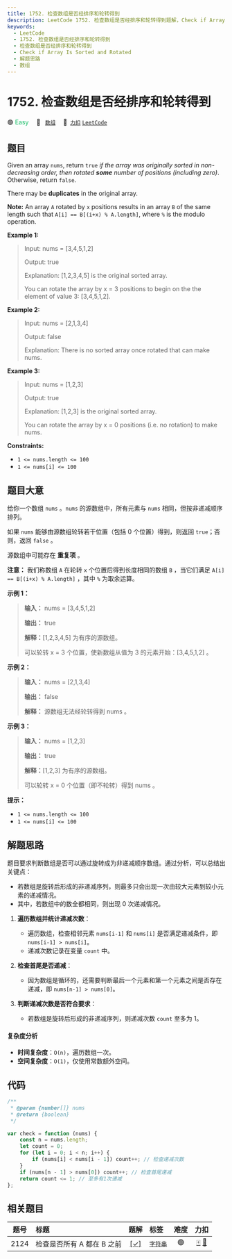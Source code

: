 ```yaml
---
title: 1752. 检查数组是否经排序和轮转得到
description: LeetCode 1752. 检查数组是否经排序和轮转得到题解，Check if Array Is Sorted and Rotated，包含解题思路、复杂度分析以及完整的 JavaScript 代码实现。
keywords:
  - LeetCode
  - 1752. 检查数组是否经排序和轮转得到
  - 检查数组是否经排序和轮转得到
  - Check if Array Is Sorted and Rotated
  - 解题思路
  - 数组
---
```


# 1752. 检查数组是否经排序和轮转得到

🟢 <font color=#15bd66>Easy</font>&emsp; 🔖&ensp; [`数组`](/tag/array.md)&emsp; 🔗&ensp;[`力扣`](https://leetcode.cn/problems/check-if-array-is-sorted-and-rotated) [`LeetCode`](https://leetcode.com/problems/check-if-array-is-sorted-and-rotated)

## 题目

Given an array `nums`, return `true` _if the array was originally sorted in
non-decreasing order, then rotated **some** number of positions (including
zero)_. Otherwise, return `false`.

There may be **duplicates** in the original array.

**Note:** An array `A` rotated by `x` positions results in an array `B` of the
same length such that `A[i] == B[(i+x) % A.length]`, where `%` is the modulo
operation.

**Example 1:**

> Input: nums = [3,4,5,1,2]
>
> Output: true
>
> Explanation: [1,2,3,4,5] is the original sorted array.
>
> You can rotate the array by x = 3 positions to begin on the the element of value 3: [3,4,5,1,2].

**Example 2:**

> Input: nums = [2,1,3,4]
>
> Output: false
>
> Explanation: There is no sorted array once rotated that can make nums.

**Example 3:**

> Input: nums = [1,2,3]
>
> Output: true
>
> Explanation: [1,2,3] is the original sorted array.
>
> You can rotate the array by x = 0 positions (i.e. no rotation) to make nums.

**Constraints:**

- `1 <= nums.length <= 100`
- `1 <= nums[i] <= 100`

## 题目大意

给你一个数组 `nums` 。`nums` 的源数组中，所有元素与 `nums` 相同，但按非递减顺序排列。

如果 `nums` 能够由源数组轮转若干位置（包括 0 个位置）得到，则返回 `true`；否则，返回 `false` 。

源数组中可能存在 **重复项** 。

**注意：** 我们称数组 `A` 在轮转 `x` 个位置后得到长度相同的数组 `B` ，当它们满足 `A[i] == B[(i+x) % A.length]` ，其中 `%` 为取余运算。

**示例 1：**

> **输入：** nums = [3,4,5,1,2]
>
> **输出：** true
>
> **解释：**[1,2,3,4,5] 为有序的源数组。
>
> 可以轮转 x = 3 个位置，使新数组从值为 3 的元素开始：[3,4,5,1,2] 。

**示例 2：**

> **输入：** nums = [2,1,3,4]
>
> **输出：** false
>
> **解释：** 源数组无法经轮转得到 nums 。

**示例 3：**

> **输入：** nums = [1,2,3]
>
> **输出：** true
>
> **解释：**[1,2,3] 为有序的源数组。
>
> 可以轮转 x = 0 个位置（即不轮转）得到 nums 。

**提示：**

- `1 <= nums.length <= 100`
- `1 <= nums[i] <= 100`

## 解题思路

题目要求判断数组是否可以通过旋转成为非递减顺序数组。通过分析，可以总结出关键点：

- 若数组是旋转后形成的非递减序列，则最多只会出现一次由较大元素到较小元素的递减情况。
- 其中，若数组中的数全都相同，则出现 0 次递减情况。

1. **遍历数组并统计递减次数**：

   - 遍历数组，检查相邻元素 `nums[i-1]` 和 `nums[i]` 是否满足递减条件，即 `nums[i-1] > nums[i]`。
   - 递减次数记录在变量 `count` 中。

2. **检查首尾是否递减**：

   - 因为数组是循环的，还需要判断最后一个元素和第一个元素之间是否存在递减，即 `nums[n-1] > nums[0]`。

3. **判断递减次数是否符合要求**：
   - 若数组是旋转后形成的非递减序列，则递减次数 `count` 至多为 1。

#### 复杂度分析

- **时间复杂度**：`O(n)`，遍历数组一次。
- **空间复杂度**：`O(1)`，仅使用常数额外空间。

## 代码

```javascript
/**
 * @param {number[]} nums
 * @return {boolean}
 */

var check = function (nums) {
	const n = nums.length;
	let count = 0;
	for (let i = 0; i < n; i++) {
		if (nums[i] < nums[i - 1]) count++; // 检查递减次数
	}
	if (nums[n - 1] > nums[0]) count++; // 检查首尾递减
	return count <= 1; // 至多有1次递减
};
```

## 相关题目

<!-- prettier-ignore -->
| 题号 | 标题 | 题解 | 标签 | 难度 | 力扣 |
| :------: | :------ | :------: | :------ | :------: | :------: |
| 2124 | 检查是否所有 A 都在 B 之前 | [[✓]](/problem/2124.md) |  [`字符串`](/tag/string.md) | 🟢 | [🀄️](https://leetcode.cn/problems/check-if-all-as-appears-before-all-bs) [🔗](https://leetcode.com/problems/check-if-all-as-appears-before-all-bs) |